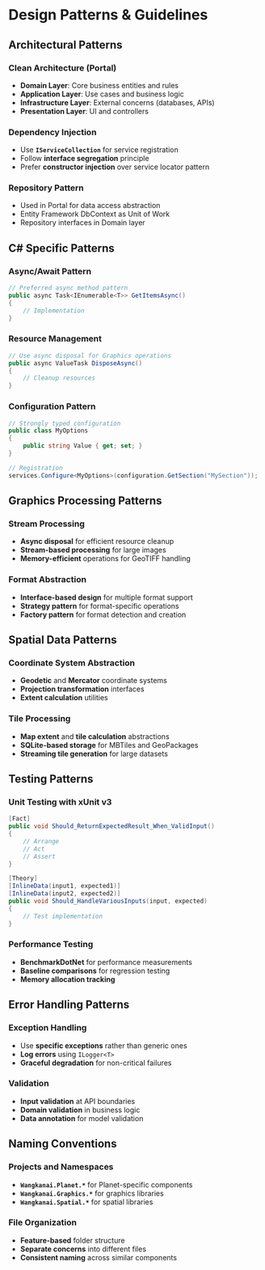 # Design Patterns & Guidelines

## Architectural Patterns

### Clean Architecture (Portal)
- **Domain Layer**: Core business entities and rules
- **Application Layer**: Use cases and business logic
- **Infrastructure Layer**: External concerns (databases, APIs)
- **Presentation Layer**: UI and controllers

### Dependency Injection
- Use **`IServiceCollection`** for service registration
- Follow **interface segregation** principle
- Prefer **constructor injection** over service locator pattern

### Repository Pattern
- Used in Portal for data access abstraction
- Entity Framework DbContext as Unit of Work
- Repository interfaces in Domain layer

## C# Specific Patterns

### Async/Await Pattern
```csharp
// Preferred async method pattern
public async Task<IEnumerable<T>> GetItemsAsync()
{
    // Implementation
}
```

### Resource Management
```csharp
// Use async disposal for Graphics operations
public async ValueTask DisposeAsync()
{
    // Cleanup resources
}
```

### Configuration Pattern
```csharp
// Strongly typed configuration
public class MyOptions
{
    public string Value { get; set; }
}

// Registration
services.Configure<MyOptions>(configuration.GetSection("MySection"));
```

## Graphics Processing Patterns

### Stream Processing
- **Async disposal** for efficient resource cleanup
- **Stream-based processing** for large images
- **Memory-efficient** operations for GeoTIFF handling

### Format Abstraction
- **Interface-based design** for multiple format support
- **Strategy pattern** for format-specific operations
- **Factory pattern** for format detection and creation

## Spatial Data Patterns

### Coordinate System Abstraction
- **Geodetic** and **Mercator** coordinate systems
- **Projection transformation** interfaces
- **Extent calculation** utilities

### Tile Processing
- **Map extent** and **tile calculation** abstractions
- **SQLite-based storage** for MBTiles and GeoPackages
- **Streaming tile generation** for large datasets

## Testing Patterns

### Unit Testing with xUnit v3
```csharp
[Fact]
public void Should_ReturnExpectedResult_When_ValidInput()
{
    // Arrange
    // Act
    // Assert
}

[Theory]
[InlineData(input1, expected1)]
[InlineData(input2, expected2)]
public void Should_HandleVariousInputs(input, expected)
{
    // Test implementation
}
```

### Performance Testing
- **BenchmarkDotNet** for performance measurements
- **Baseline comparisons** for regression testing
- **Memory allocation tracking**

## Error Handling Patterns

### Exception Handling
- Use **specific exceptions** rather than generic ones
- **Log errors** using `ILogger<T>`
- **Graceful degradation** for non-critical failures

### Validation
- **Input validation** at API boundaries
- **Domain validation** in business logic
- **Data annotation** for model validation

## Naming Conventions

### Projects and Namespaces
- **`Wangkanai.Planet.*`** for Planet-specific components
- **`Wangkanai.Graphics.*`** for graphics libraries
- **`Wangkanai.Spatial.*`** for spatial libraries

### File Organization
- **Feature-based** folder structure
- **Separate concerns** into different files
- **Consistent naming** across similar components